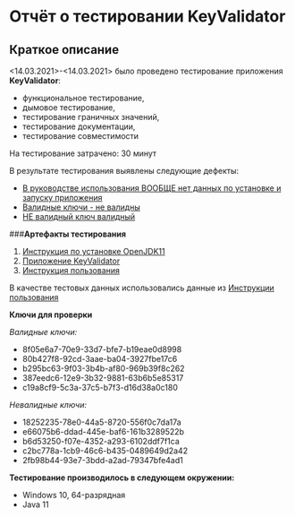 # Отчёт о тестировании KeyValidator #
## Краткое описание ##
<14.03.2021>-<14.03.2021> было проведено тестирование приложения **KeyValidator**:
* функциональное тестирование, 
* дымовое тестирование, 
* тестирование граничных значений, 
* тестирование документации,
* тестирование совместимости

На тестирование затрачено: 30 минут

В результате тестирования выявлены следующие дефекты:

* [В руководстве использования ВООБЩЕ нет данных по установке и запуску приложения](https://github.com/Zubareva-Anna/-Java/issues/4)
* [Валидные ключи - не валидны](https://github.com/Zubareva-Anna/-Java/issues/1)
* [НЕ валидный ключ валидный](https://github.com/Zubareva-Anna/-Java/issues/3)

###**Артефакты тестирования**

1. [Инструкция по установке OpenJDK11](https://github.com/netology-code/javaqa-homeworks/blob/master/intro/openjdk11-manual.md)
2. [Приложение KeyValidator](https://github.com/netology-code/javaqa-homeworks/blob/master/intro/artifacts/KeyValidator.class)
3. [Инструкция пользования](https://github.com/netology-code/javaqa-homeworks/blob/master/intro/user-manual.md)

В качестве тестовых данных использовались данные из [Инструкции пользования](https://github.com/netology-code/javaqa-homeworks/blob/master/intro/user-manual.md)

**Ключи для проверки**

*Валидные ключи:*

* 8f05e6a7-70e9-33d7-bfe7-b19eae0d8998
* 80b427f8-92cd-3aae-ba04-3927fbe17c6
* b295bc63-9f03-3b4b-af80-969b39f8c262
* 387eedc6-12e9-3b32-9881-63b6b5e85317
* c19a8cf9-5c3a-37c5-b7f3-d16d38a0c180

*Невалидные ключи:*

* 18252235-78e0-44a5-8720-556f0c7da17a
* e66075b6-ddad-445e-baf6-161b3289522b
* b6d53250-f07e-4352-a293-6102ddf7f1ca
* c2bc778a-1cb9-46c6-b435-0489649d2a42
* 2fb98b44-93e7-3bdd-a2ad-79347bfe4ad1

**Тестирование производилось в следующем окружении:**

* Windows 10, 64-разрядная
* Java 11 

